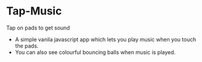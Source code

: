 # Tap-Music
Tap on pads to get sound

- A simple vanila javascript app which lets you play music when you touch the pads.
- You can also see colourful bouncing balls when music is played.
